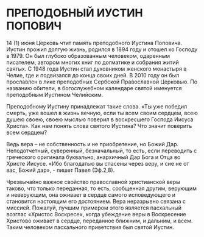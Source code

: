 # ПРЕПОДОБНЫЙ ИУСТИН ПОПОВИЧ

14 (1) июня Церковь чтит память преподобного Иустина Поповича. Иустин прожил долгую жизнь, родился в 1894 году и отошел ко Господу в 1979. Он был глубоко образованным человеком, одаренным писателем, автором многих книг по догматике и собрания житий святых. С 1948 года Иустин стал духовником женского монастыря в Челие, где и подвизался до конца своих дней. В 2010 году он был прославлен в лике преподобных Сербской Православной Церковью. По названию обители, в богослужебном календаре святой именуется преподобным Иустином Челийским.

Преподобному Иустину принадлежат такие слова. «Ты уже победил смерть, уже вошел в жизнь вечную, если ты всем своим сердцем, всею душею своею, своею мыслью поверил в воскресшего Господа Иисуса Христа». Как нам понять слова святого Иустина? Что значит поверить всем сердцем?

Ведь вера – не собственность и не приобретение, но Божий Дар. Неподотчетный, суверенный, безначальный, то есть, если переводить с греческого оригинала буквально, анархичный Дар Бога и Отца во Христе Иисусе. «Ибо благодатью вы спасены через веру, и сие не от вас, Божий дар», - пишет Павел (Эф.2,8).

Чрезвычайно важное свойство православной христианской веры таково, что только переданная, то есть, сообщенная другим, верующим и неверующим, она оживает в сердце самого исповедующего и становится настоящим его достоянием. Вера неразрывно связана с миссией. Пожалуй, лучшим примером этого является пасхальный возглас «Христос Воскресе», когда убеждение веры в Воскресение Христово оживает в сердце, переданное ближним, и дальним, и всем. Таким человеком пасхального приветствия был святой Иустин.
